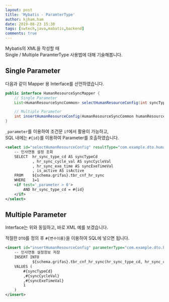 ```yaml
---
layout: post
title: 'Mybatis - ParamterType'
author: kjham.ham
date: 2019-08-23 15:30
tags: [swtech,java,mabatis,backend]
comments: true
---
```


Mybatis의 XML을 작성할 때  
Single / Multiple ParamterType 사용법에 대해 기술해봅니다.  

## Single Parameter  

다음과 같이 Mapper 용 Interface를 선언하였습니다.  
~~~java
public interface HumanResourceSyncMapper {
    // Single Parameter
    List<HumanResourceSyncCommon> selectHumanResourceConfig(int syncTypeCd);

    // Multiple Parameter
    int insertHumanResourceConfig(HumanResourceSyncCommon humanResourceSyncCommon);
}
~~~

`_parameter`를 이용하여 조건문 `if`에서 활용이 가능하고,  
SQL 내에는 `#{id}`를 이용하여 Parameter를 호출하였습니다.  
~~~xml
<select id="selectHumanResourceConfig" resultType="com.example.dto.humanResourceSync.HumanResourceSyncCommon">
    -- 인사연동 설정 조회
    SELECT  hr_sync_type_cd AS syncTypeCd
            , hr_sync_cycle_val AS syncCycleVal
            , hr_sync_exe_time AS syncExeTimeVal
            , is_active AS isActive
    FROM    ${schema.grifas}.tbr_cnf_hr_sync
    WHERE   1=1
    <if test='_parameter > 0'>
        AND hr_sync_type_cd = #{id}
    </if>
</select>
~~~

## Multiple Parameter  

Interface는 위와 동일하고, 바로 XML 예를 보겠습니다.  

적절한 `DTO`를 정의 후 `#{변수이름}`을 이용하여 SQL에 넣으면 됩니다.  
~~~xml
<insert id="insertHumanResourceConfig" parameterType="com.example.dto.humanResourceSync.HumanResourceSyncCommon">
    -- 인사연동 설정정보 저장
    INSERT INTO
            ${schema.grifas}.tbr_cnf_hr_sync(hr_sync_type_cd, hr_sync_cycle_val, hr_sync_exe_time, is_active)
    VALUES (
        #{syncTypeCd}
        ,#{syncCycleVal}
        ,#{syncExeTimeVal}
        1
    )
</insert>
~~~